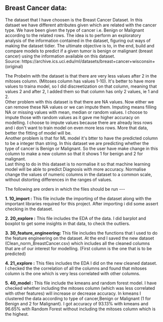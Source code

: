 ## Breast Cancer data:

<p> The dataset that I have choosen is the Breast Cancer Dataset. In this datsaet we have different attributes given which are related with the cancer type. We have been given the type of cancer i.e. Benign or Malignant according to the related rows.
The idea is to perform an exploratory analysis of the information contained in the dataset, figuring out ways of making the dataset tidier. The ultimate objective is to, in the end, build and compare models to predict if a given tumor is benign or malignant (breast cancer) using the information available on this dataset. <br>
Source: https://archive.ics.uci.edu/ml/datasets/breast+cancer+wisconsin+(original)
</p>
<p>
The Probelm with the dataset is that there are very less values after 2 in the mitoses column. (Mitoses column has values 1-10). It's better to have more values to traina model, so I did discreetization on that column, meaning that values 2 and after 2, I added them so that column has only 2 values, ie 1 and 2.<br>
Other problem with this dataset is that there are NA values. Now either we can remove these NA values or we can impute them. Imputing means filling NA or missing values with mean, median or random values. I choose to impute those with random values as it gave me higher accuracy on modelling. I choose to impute values because there are already less rows and i don't want to train model on even more less rows. More that data, better the fitting of model will be. <br>
Another problem is that for ML model it's btter to have the predicted column to be a integer than string. In this dataset we are predicting whether the type of cancer is Benign or Malignant. So the user have make change in this column to make a new column so that it shows 1 for benign and 2 for malignant.<br>
Last thing to do in this dataset is to normalise it so that machine learning model will be able to predict Diagnosis with more accuracy. Normalise change the values of numeric columns in the dataset to a common scale, without distorting differences in the ranges of values.<br>
</p>

The following are orders in which the files should be run --- <br>

<b>1. 10_import :</b> This file include the importing of the dataset along with the important libraries required for this project. After importing i did some assert checking in the dataset.<br>

<b>2. 20_explore :</b> This file includes the EDA of the data. I did barplot and boxplot to get some insights in that data, to check the outliers.<br>

<b>3. 30_feature_engineering:</b> This file includes the functions that I used to do the feature engineering on the dataset. At the end I saved the new dataset (Clean_norm_BreastCancer.csv) which includes all the cleaned columns that are of our interest for modelling. (First column is the one that is to be predicted)<br>

<b>4. 21_explore :</b> This files includes the EDA I did on the new cleaned dataset. I checked the the correlation of all the columns and found that mitoses column is the one which is very less correlated with other columns.<br>

<b>5. 40_model :</b> This file include the kmeans and random forest model. I have checked whether including the mitoses column (which was less correlated with other features) will increase or decrease accuracy. In kmeans I clustered the data according to type of cancer,Benign or Malignant (1 for Benign and 2 for Malignant). I got accuracy of 93.13% with kmeans and 96.65% with Random Forest without including the mitoses column which is the highest. <br>
